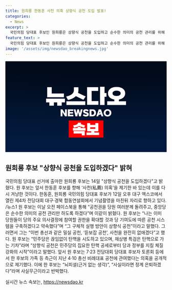 ```yaml
---
title: 원희룡 한동훈 사천 의혹 상향식 공천 도입 발표!
categories:
  - News
excerpt: >
  국민의힘 당대표 후보인 원희룡은 상향식 공천을 도입하고 순수한 의미의 공천 관리를 위해 공천권을 당원들에게 돌려줄 것이라고 발표했다. 그는 공천 시스템을 당 기여도에 따라 구축하고, 사천 및 밀실 공천을 없애겠다고 강조했다. 또한, 이를 통해 민주당의 탄핵 공세로부터 당과 정부를 지키는 데 도움이 될 것으로 언급했다. 한동훈 후보의 사천 의혹을 겨냥한 발언은 논란을 불러일으켰으며, 두 후보 간 갈등이 예상된다.
feature_text: >
  국민의힘 당대표 후보인 원희룡은 상향식 공천을 도입하고 순수한 의미의 공천 관리를 위해 공천권을 당원들에게 돌려줄 것이라고 발표했다. 그는 공천 시스템을 당 기여도에 따라 구축하고, 사천 및 밀실 공천을 없애겠다고 강조했다. 또한, 이를 통해 민주당의 탄핵 공세로부터 당과 정부를 지키는 데 도움이 될 것으로 언급했다. 한동훈 후보의 사천 의혹을 겨냥한 발언은 논란을 불러일으켰으며, 두 후보 간 갈등이 예상된다.
image: '/assets/img/newsdao_breakingnews.jpg'
---
```


<p><img src="/assets/img/newsdao_breakingnews.jpg" alt="implanttips 속보" /></p>

<h2 data-ke-size="size26">원희룡 후보 "상향식 공천을 도입하겠다" 밝혀</h2>

<p>국민의힘 당대표 선거에 출마한 원희룡 후보는 14일 "상향식 공천을 도입하겠다"고 밝혔다. 원 후보는 앞서 한동훈 후보를 향해 ‘사천(私薦) 의혹’을 제기한 바 있는데 이를 다시 겨냥한 것이다. 한동훈, 원희룡 국민의힘 당대표 후보가 12일 오후 대구 엑스코에서 열린 제4차 전당대회 대구·경북 합동연설회에서 기념촬영을 마친뒤 자리로 향하고 있다. /뉴스1 원 후보는 이날 오전 페이스북을 통해 “공천권을 당원 여러분께 돌려주고, 중앙당은 순수한 의미의 공천 관리만 하도록 하겠다”며 이같이 밝혔다. 원 후보는 “나는 이미 당원들이 당의 주요 의사결정에 참여할 권한을 확대할 것과 당 기여도에 따른 공천 시스템을 구축하겠다고 약속했다”며 “그 구체적 실행 방안이 상향식 공천”이라고 말했다. 그러면서 그는 “이번 총선과 같은 밀실 공천, ‘듣보잡 공천’, 사천을 완전히 없애겠다”고 했다. 원 후보는 “민주당은 끊임없이 탄핵을 시도하고 있으며, 채상병 특검은 탄핵으로 가는 기차”라며 “상향식 공천은 민주당의 집요한 탄핵 공세로부터 당과 정부를 지킬 체질 강화의 시작”이라고 말했다. 앞서 원 후보는 7·23 전당대회 당대표 후보자 토론회 등에서 한 후보의 가족 등 측근이 지난 4·10 총선 비례대표 공천에 관여했다는 의혹을 공개적으로 제기했다. 이에 한 후보는 “뇌피셜(근거 없는 생각)”, “사실이라면 정계 은퇴하겠다”라며 사실무근이라고 반박했다.<p data-ke-size="size16"></p></p>
실시간 뉴스 속보는, <a href="https://newsdao.kr" rel="dofollow">https://newsdao.kr</a>


